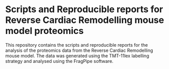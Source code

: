 # Scripts and Reproducible reports for Reverse Cardiac Remodelling mouse model proteomics 

This repository contains the scripts and reproducible reports for the analysis of the proteomics data from the Reverse Cardiac Remodelling mouse model. The data was generated using the TMT-11lex labelling strategy and analysed using the FragPipe software. 